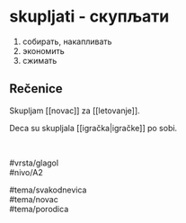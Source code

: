 # skupljati - скупљати

1. собирать, накапливать  
2. экономить  
3. сжимать

## Rečenice

Skupljam [[novac]] za [[letovanje]].

Deca su skupljala [[igračka|igračke]] po sobi.

<br>

#vrsta/glagol  
#nivo/A2  

#tema/svakodnevica  
#tema/novac  
#tema/porodica
